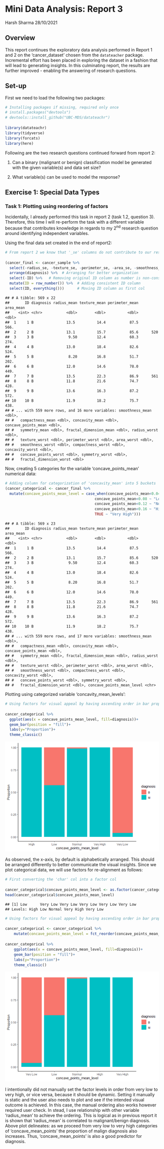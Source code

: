 Mini Data Analysis: Report 3
================
Harsh Sharma
28/10/2021

## Overview

This report continues the exploratory data analysis performed in Report
1 and 2 on the ‘cancer\_dataset’ chosen from the `datateacher` package.
Incremental effort has been placed in exploring the dataset in a fashion
that will lead to generating insights. In this culminating report, the
results are further improved - enabling the answering of research
questions.

## Set-up

First we need to load the following two packages:

``` r
# Installing packages if missing, required only once
# install.packages("devtools")
# devtools::install_github("UBC-MDS/datateachr")

library(datateachr)
library(tidyverse)
library(forcats)
library(here)
```

Following are the two research questions continued forward from report
2:

1.  Can a binary (malignant or benign) classification model be generated
    with the given variable(s) and data set size?

2.  What variable(s) can be used to model the response?

## Exercise 1: Special Data Types

### Task 1: Plotting using reordering of factors

Incidentally, I already performed this task in report 2 (task 1.2,
question 3). Therefore, this time I will re-perform the task with a
different variable because that contributes knowledge in regards to my
2<sup>nd</sup> research question around identifying independent
variables.

Using the final data set created in the end of report2:

``` r
# From report 2 we know that '_se' columns do not contribute to our research questions and hence 10 columns will be dropped

(cancer_final <- cancer_sample %>%
  select(-radius_se, -texture_se, -perimeter_se, -area_se, -smoothness_se, -compactness_se, -concavity_se, -concave_points_se, -symmetry_se, -fractal_dimension_se) %>%
  arrange(diagnosis) %>%  # Arranging for better organization
  select(-ID) %>%   # Removing original ID column as number is non-consistent format
  mutate(ID = row_number()) %>%  # Adding consistent ID column
  select(ID, everything()))      # Moving ID column as first col
```

    ## # A tibble: 569 x 22
    ##       ID diagnosis radius_mean texture_mean perimeter_mean area_mean
    ##    <int> <chr>           <dbl>        <dbl>          <dbl>     <dbl>
    ##  1     1 B               13.5          14.4           87.5      566.
    ##  2     2 B               13.1          15.7           85.6      520 
    ##  3     3 B                9.50         12.4           60.3      274.
    ##  4     4 B               13.0          18.4           82.6      524.
    ##  5     5 B                8.20         16.8           51.7      202.
    ##  6     6 B               12.0          14.6           78.0      449.
    ##  7     7 B               13.5          22.3           86.9      561 
    ##  8     8 B               11.8          21.6           74.7      428.
    ##  9     9 B               13.6          16.3           87.2      572.
    ## 10    10 B               11.9          18.2           75.7      438.
    ## # ... with 559 more rows, and 16 more variables: smoothness_mean <dbl>,
    ## #   compactness_mean <dbl>, concavity_mean <dbl>, concave_points_mean <dbl>,
    ## #   symmetry_mean <dbl>, fractal_dimension_mean <dbl>, radius_worst <dbl>,
    ## #   texture_worst <dbl>, perimeter_worst <dbl>, area_worst <dbl>,
    ## #   smoothness_worst <dbl>, compactness_worst <dbl>, concavity_worst <dbl>,
    ## #   concave_points_worst <dbl>, symmetry_worst <dbl>,
    ## #   fractal_dimension_worst <dbl>

Now, creating 5 categories for the variable ‘concave\_points\_mean’
numerical data:

``` r
# Adding column for categorization of 'concavity_mean' into 5 buckets
(cancer_categorical <- cancer_final %>%
  mutate(concave_points_mean_level = case_when(concave_points_mean<0.04 ~ "Very Low",
                                         concave_points_mean<0.08 ~ "Low",
                                         concave_points_mean<0.12 ~ "Normal",
                                         concave_points_mean<0.16 ~ "High",
                                         TRUE ~ "Very High")))
```

    ## # A tibble: 569 x 23
    ##       ID diagnosis radius_mean texture_mean perimeter_mean area_mean
    ##    <int> <chr>           <dbl>        <dbl>          <dbl>     <dbl>
    ##  1     1 B               13.5          14.4           87.5      566.
    ##  2     2 B               13.1          15.7           85.6      520 
    ##  3     3 B                9.50         12.4           60.3      274.
    ##  4     4 B               13.0          18.4           82.6      524.
    ##  5     5 B                8.20         16.8           51.7      202.
    ##  6     6 B               12.0          14.6           78.0      449.
    ##  7     7 B               13.5          22.3           86.9      561 
    ##  8     8 B               11.8          21.6           74.7      428.
    ##  9     9 B               13.6          16.3           87.2      572.
    ## 10    10 B               11.9          18.2           75.7      438.
    ## # ... with 559 more rows, and 17 more variables: smoothness_mean <dbl>,
    ## #   compactness_mean <dbl>, concavity_mean <dbl>, concave_points_mean <dbl>,
    ## #   symmetry_mean <dbl>, fractal_dimension_mean <dbl>, radius_worst <dbl>,
    ## #   texture_worst <dbl>, perimeter_worst <dbl>, area_worst <dbl>,
    ## #   smoothness_worst <dbl>, compactness_worst <dbl>, concavity_worst <dbl>,
    ## #   concave_points_worst <dbl>, symmetry_worst <dbl>,
    ## #   fractal_dimension_worst <dbl>, concave_points_mean_level <chr>

Plotting using categorized variable ‘concavity\_mean\_levels’:

``` r
# Using factors for visual appeal by having ascending order in bar proportion

cancer_categorical %>%
  ggplot(aes(x = concave_points_mean_level, fill=diagnosis))+
  geom_bar(position = "fill")+
  labs(y="Proportion")+
  theme_classic()
```

![](MDA3_files/figure-gfm/unnamed-chunk-4-1.png)<!-- -->

As observed, the x-axis, by default is alphabetically arranged. This
should be arranged differently to better communicate the visual
insights. Since we plot categorical data, we will use factors for
re-alignment as follows:

``` r
# First converting the 'char' col into a factor col

cancer_categorical$concave_points_mean_level <- as.factor(cancer_categorical$concave_points_mean_level)
head(cancer_categorical$concave_points_mean_level)
```

    ## [1] Low      Very Low Very Low Very Low Very Low Very Low
    ## Levels: High Low Normal Very High Very Low

``` r
# Using factors for visual appeal by having ascending order in bar proportion

cancer_categorical <- cancer_categorical %>%
    mutate(concave_points_mean_level = fct_reorder(concave_points_mean_level, radius_mean, mean))

cancer_categorical %>%
    ggplot(aes(x = concave_points_mean_level, fill=diagnosis))+
    geom_bar(position = "fill")+
    labs(y="Proportion")+
    theme_classic()
```

![](MDA3_files/figure-gfm/unnamed-chunk-6-1.png)<!-- -->

I intentionally did not manually set the factor levels in order from
very low to very high, or vice versa, because it should be dynamic.
Setting it manually is static and the user also needs to plot and see if
the intended visual outcome is achieved. In this case, the manual
ordering also works however required user check. In stead, I use
relationship with other variable ‘radius\_mean’ to achieve the ordering.
This is logical as in previous report it is shown that ‘radius\_mean’ is
correlated to malignant/benign diagnosis. Above plot delineates: as we
proceed from very low to very high categories of ‘concave\_mean\_points’
the proportion of malign diagnosis also increases. Thus,
‘concave\_mean\_points’ is also a good predictor for diagnosis.

